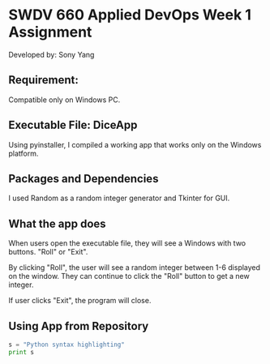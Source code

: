 # SWDV 660 Applied DevOps Week 1 Assignment
Developed by:  Sony Yang

## Requirement:
Compatible only on Windows PC.  

## Executable File: DiceApp
Using pyinstaller, I compiled a working app that works only on the Windows platform.  

## Packages and Dependencies
I used Random as a random integer generator and Tkinter for GUI.  

## What the app does
When users open the executable file, they will see a Windows with two buttons.  "Roll" or "Exit".  

By clicking "Roll", the user will see a random integer between 1-6 displayed on the window.  They can continue to click the "Roll" button to get a new integer.  

If user clicks "Exit", the program will close.  


## Using App from Repository

```python
s = "Python syntax highlighting"
print s
```
